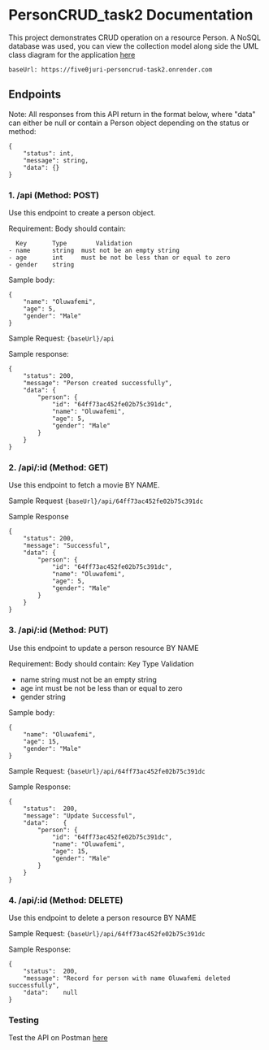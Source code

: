 # PersonCRUD_task2 Documentation
This project demonstrates CRUD operation on a resource Person.
A NoSQL database was used, you can view the collection model along side the UML class diagram for the application [here](https://lucid.app/documents/view/260db3b1-1d9b-4835-9f19-b8181d2b3cb8)

```baseUrl: https://five0juri-personcrud-task2.onrender.com```

## Endpoints
Note:
All responses from this API return in the format below, where "data" can either be null or contain a Person object depending on the status or method:
```
{
    "status": int,
    "message": string,
    "data": {}
}
```

### 1. /api (Method: POST)
Use this endpoint to create a person object.

Requirement:
Body should contain:
```
  Key       Type        Validation
- name      string  must not be an empty string
- age       int     must be not be less than or equal to zero
- gender    string
```

Sample body:
```
{
    "name": "Oluwafemi",
    "age": 5,
    "gender": "Male"
}
```

Sample Request:
```{baseUrl}/api```

Sample response:
```
{
    "status": 200,
    "message": "Person created successfully",
    "data": {
        "person": {
            "id": "64ff73ac452fe02b75c391dc",
            "name": "Oluwafemi",
            "age": 5,
            "gender": "Male"
        }
    }
}
```


### 2. /api/:id (Method: GET)
Use this endpoint to fetch a movie BY NAME.

Sample Request
```{baseUrl}/api/64ff73ac452fe02b75c391dc```

Sample Response
```
{
    "status": 200,
    "message": "Successful",
    "data": {
        "person": {
            "id": "64ff73ac452fe02b75c391dc",
            "name": "Oluwafemi",
            "age": 5,
            "gender": "Male"
        }
    }
}
```

### 3. /api/:id (Method: PUT)
Use this endpoint to update a person resource BY NAME

Requirement:
Body should contain:
  Key       Type        Validation
- name      string  must not be an empty string
- age       int     must be not be less than or equal to zero
- gender    string

Sample body:
```
{
    "name": "Oluwafemi",
    "age": 15,
    "gender": "Male"
}
```

Sample Request:
```{baseUrl}/api/64ff73ac452fe02b75c391dc```

Sample Response:
```
{
    "status":  200,
	"message": "Update Successful",
	"data":    {
        "person": {
            "id": "64ff73ac452fe02b75c391dc",
            "name": "Oluwafemi",
            "age": 15,
            "gender": "Male"
        }
    }
}
```


### 4. /api/:id (Method: DELETE)
Use this endpoint to delete a person resource BY NAME

Sample Request:
```{baseUrl}/api/64ff73ac452fe02b75c391dc```

Sample Response:
```
{
    "status":  200,
	"message": "Record for person with name Oluwafemi deleted successfully",
	"data":    null
}
```

### Testing 
Test the API on Postman [here](https://api.getpostman.com/collections/14969266-d38c4aed-1403-4004-9ae1-b9d7f87f5177)